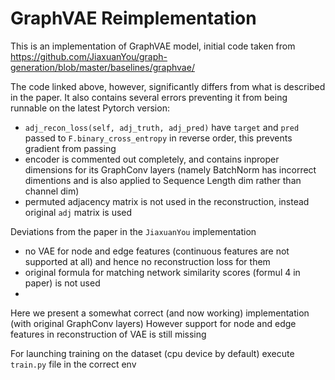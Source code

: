 # GraphVAE Reimplementation
This is an implementation of GraphVAE model, initial code taken from 
https://github.com/JiaxuanYou/graph-generation/blob/master/baselines/graphvae/

The code linked above, however, significantly differs from what is described in the paper. 
It also contains several errors preventing it from being runnable on the latest Pytorch version:
-  `adj_recon_loss(self, adj_truth, adj_pred)` have  `target` and `pred` passed to `F.binary_cross_entropy` in reverse order, this prevents gradient from passing
- encoder is commented out completely, and contains inproper dimensions for its GraphConv layers (namely BatchNorm has incorrect dimentions and is also applied to Sequence Length dim rather than channel dim)
- permuted adjacency matrix is not used in the reconstruction, instead original `adj` matrix is used

Deviations from the paper in the `JiaxuanYou` implementation
- no VAE for node and edge features (continuous features are not supported at all) and hence no reconstruction loss for them
- original formula for matching network similarity scores (formul 4 in paper) is not used
- 

Here we present a somewhat correct (and now working) implementation (with original GraphConv layers)
However support for node and edge features in reconstruction of VAE is still missing

For launching training on the dataset (cpu device by default) execute `train.py` file in the correct env